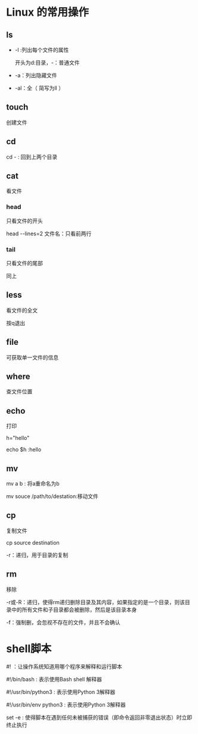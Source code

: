 # Linux 的常用操作

## ls

- -l :列出每个文件的属性

  开头为d:目录，-：普通文件

- -a：列出隐藏文件
- -al：全（ 简写为ll ）

## touch

创建文件

## cd

cd -   : 回到上两个目录

## cat

看文件

### head

只看文件的开头

head --lines=2 文件名：只看前两行

### tail

只看文件的尾部

同上

## less

看文件的全文

按q退出

## file

可获取单一文件的信息

## where

查文件位置

## echo

打印

h="hello"

echo $h :hello

## mv

mv a b : 将a重命名为b

mv souce /path/to/destation:移动文件

## cp

复制文件

cp source destination

-r：递归，用于目录的复制

## rm

移除

-r或-R：递归，使得rm递归删除目录及其内容，如果指定的是一个目录，则该目录中的所有文件和子目录都会被删除，然后是该目录本身

-f：强制删，会忽视不存在的文件，并且不会确认

# shell脚本

#! ：让操作系统知道用哪个程序来解释和运行脚本

#!/bin/bash : 表示使用Bash shell 解释器

#!/usr/bin/python3 : 表示使用Python 3解释器

#!/usr/bin/env python3 : 表示使用Python 3解释器



set -e : 使得脚本在遇到任何未被捕获的错误（即命令返回非零退出状态）时立即终止执行



















